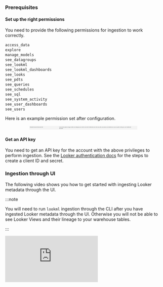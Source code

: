 ### Prerequisites

#### Set up the right permissions

You need to provide the following permissions for ingestion to work correctly.

```
access_data
explore
manage_models
see_datagroups
see_lookml
see_lookml_dashboards
see_looks
see_pdts
see_queries
see_schedules
see_sql
see_system_activity
see_user_dashboards
see_users
```

Here is an example permission set after configuration.

<p align="center">
  <img width="70%" src="https://raw.githubusercontent.com/datahub-project/static-assets/main/imgs//looker_datahub_permission_set.png"/>
</p>

#### Get an API key

You need to get an API key for the account with the above privileges to perform ingestion. See the [Looker authentication docs](https://docs.looker.com/reference/api-and-integration/api-auth#authentication_with_an_sdk) for the steps to create a client ID and secret.

### Ingestion through UI

The following video shows you how to get started with ingesting Looker metadata through the UI.

:::note

You will need to run `lookml` ingestion through the CLI after you have ingested Looker metadata through the UI. Otherwise you will not be able to see Looker Views and their lineage to your warehouse tables.

:::

<div
  style={{
    position: "relative",
    paddingBottom: "57.692307692307686%",
    height: 0
  }}
>
  <iframe
    src="https://www.loom.com/embed/b8b9654e02714d20a44122cc1bffc1bb"
    frameBorder={0}
    webkitallowfullscreen=""
    mozallowfullscreen=""
    allowFullScreen=""
    style={{
      position: "absolute",
      top: 0,
      left: 0,
      width: "100%",
      height: "100%"
    }}
  />
</div>
